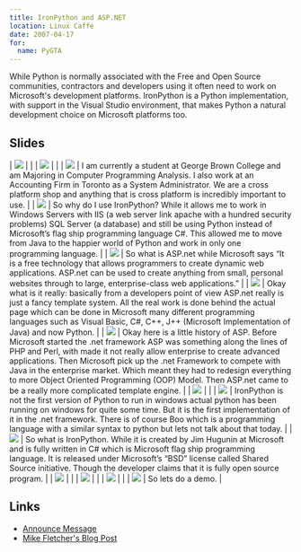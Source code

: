 ```yaml
---
title: IronPython and ASP.NET
location: Linux Caffe
date: 2007-04-17
for:
  name: PyGTA
---
```


While Python is normally associated with the Free and Open Source communities, contractors and developers using it often need to work on Microsoft's development platforms. IronPython is a Python implementation, with support in the Visual Studio environment, that makes Python a natural development choice on Microsoft platforms too.

## Slides

| ![](slides/PyGTA_Presentation-IronPython_and_ASP.001.png) | |
| ![](slides/PyGTA_Presentation-IronPython_and_ASP.002.png) | |
| ![](slides/PyGTA_Presentation-IronPython_and_ASP.003.png) | I am currently a student at George Brown College and am Majoring in Computer Programming Analysis. I also work at an Accounting Firm in Toronto as a System Administrator. We are a cross platform shop and anything that is cross platform is incredibly important to use. |
| ![](slides/PyGTA_Presentation-IronPython_and_ASP.004.png) | So why do I use IronPython? While it allows me to work in Windows Servers with IIS (a web server link apache with a hundred security problems) SQL Server (a database) and still be using Python instead of Microsoft&rsquo;s flag ship programming language C#. This allowed me to move from Java to the happier world of Python and work in only one programming language. |
| ![](slides/PyGTA_Presentation-IronPython_and_ASP.005.png) | So what is ASP.net while Microsoft says &ldquo;It is a free technology that allows programmers to create dynamic web applications. ASP.net can be used to create anything from small, personal websites through to large, enterprise-class web applications.&rdquo; |
| ![](slides/PyGTA_Presentation-IronPython_and_ASP.006.png) | Okay what is it really: basically from a developers point of view ASP.net really is just a fancy template system. All the real work is done behind the actual page which can be done in Microsoft many different programming languages such as Visual Basic, C#, C++, J++ (Microsoft Implementation of Java) and now Python. |
| ![](slides/PyGTA_Presentation-IronPython_and_ASP.007.png) | Okay here is a little history of ASP. Before Microsoft started the .net framework ASP was something along the lines of PHP and Perl, with made it not really allow enterprise to create advanced applications. Then Microsoft pick up the .net Framework to compete with Java in the enterprise market. Which meant they had to redesign everything to more Object Oriented Programming (OOP) Model. Then ASP.net came to be a really more complicated template engine. |
| ![](slides/PyGTA_Presentation-IronPython_and_ASP.008.png) | |
| ![](slides/PyGTA_Presentation-IronPython_and_ASP.009.png) | IronPython is not the first version of Python to run in windows actual python has been running on windows for quite some time. But it is the first implementation of it in the .net framework. There is of course Boo which is a programming language with a similar syntax to python but lets not talk about that today. |
| ![](slides/PyGTA_Presentation-IronPython_and_ASP.010.png) | So what is IronPython. While it is created by Jim Hugunin at Microsoft and is fully written in C# which is Microsoft flag ship programming language. It is released under Microsoft&rsquo;s &ldquo;BSD&rdquo; license called Shared Source initiative. Though the developer claims that it is fully open source program. |
| ![](slides/PyGTA_Presentation-IronPython_and_ASP.011.png) | |
| ![](slides/PyGTA_Presentation-IronPython_and_ASP.012.png) | |
| ![](slides/PyGTA_Presentation-IronPython_and_ASP.013.png) | |
| ![](slides/PyGTA_Presentation-IronPython_and_ASP.014.png) | So lets do a demo. |

## Links

* [Announce Message](https://mail.python.org/pipermail/python-announce-list/2007-April/005766.html)
* [Mike Fletcher's Blog Post](http://blog.vrplumber.com/b/2007/04/17/python-in-a-strange/)
